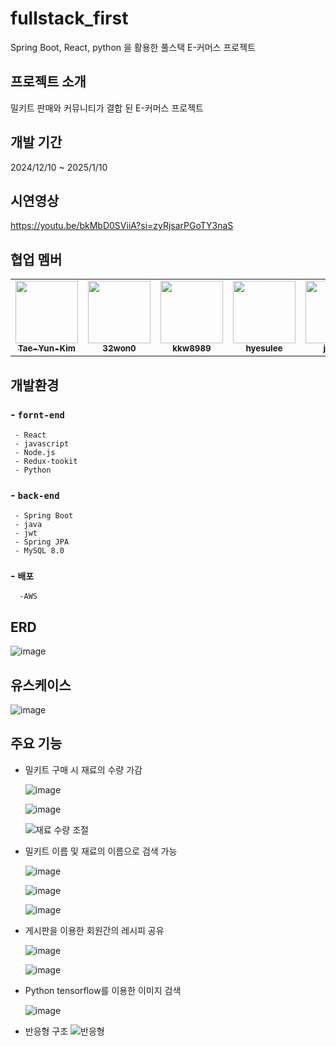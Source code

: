 # fullstack_first
Spring Boot, React, python 을 활용한 풀스택 E-커머스 프로젝트

## 프로젝트 소개
밀키트 판매와 커뮤니티가 결합 된 E-커머스 프로젝트

## 개발 기간
2024/12/10 ~ 2025/1/10

## 시연영상
  https://youtu.be/bkMbD0SViiA?si=zyRjsarPGoTY3naS

## 협업 멤버
<table>
  <tr>
    <td align="center"><a href="https://github.com/Tae-Yun-Kim"><img src="https://avatars.githubusercontent.com/Tae-Yun-Kim" width="100px;" alt=""/><br /><sub><b>Tae-Yun-Kim</b></sub></a></td>
    <td align="center"><a href="https://github.com/32won0"><img src="https://avatars.githubusercontent.com/32won0" width="100px;" alt=""/><br /><sub><b>32won0</b></sub></a></td>
    <td align="center"><a href="https://github.com/kkw8989"><img src="https://avatars.githubusercontent.com/kkw8989" width="100px;" alt=""/><br /><sub><b>kkw8989</b></sub></a></td>
    <td align="center"><a href="https://github.com/hyesulee"><img src="https://avatars.githubusercontent.com/hyesulee" width="100px;" alt=""/><br /><sub><b>hyesulee</b></sub></a></td>
    <td align="center"><a href="https://github.com/jsLeeR"><img src="https://avatars.githubusercontent.com/jsLeeR" width="100px;" alt=""/><br /><sub><b>jsLeeR</b></sub></a></td>
  </tr>
</table>

## 개발환경
###  - `fornt-end`
     - React
     - javascript
     - Node.js
     - Redux-tookit
     - Python
### - `back-end`
     - Spring Boot
     - java
     - jwt
     - Spring JPA
     - MySQL 8.0
### - `배포`
      -AWS

## ERD

  ![image](https://github.com/user-attachments/assets/83f69f77-50bc-44b1-89bd-2bce9c3611a5)

## 유스케이스

  ![image](https://github.com/user-attachments/assets/aa3018f7-2b82-4846-a6f2-10237357273f)


## 주요 기능

* 밀키트 구매 시 재료의 수량 가감
  
  ![image](https://github.com/user-attachments/assets/9224ced4-3f99-469d-a014-7515d43823b4)

  ![image](https://github.com/user-attachments/assets/b950fe1e-de91-4b15-aaa3-e2aeea0be55e)

  ![재료 수량 조절](https://github.com/user-attachments/assets/5c1cb910-f11e-404b-b91d-50dd9d2ab47a)


* 밀키트 이름 및 재료의 이름으로 검색 가능
  
  ![image](https://github.com/user-attachments/assets/f0b6f9bd-5b52-4bb3-9738-453730a026f9)

  ![image](https://github.com/user-attachments/assets/9d1451fc-5ac6-4bb6-afc9-ebf3afc291ab)
  
  ![image](https://github.com/user-attachments/assets/4a918fc6-23d2-4b41-aa5f-59828fb6e6cd)

* 게시판을 이용한 회원간의 레시피 공유
  
  ![image](https://github.com/user-attachments/assets/10075330-4300-46c5-b516-a3a648dfa7c1)

  ![image](https://github.com/user-attachments/assets/3878e1c3-078d-4378-bbfb-7a87e0326b58)

* Python tensorflow를 이용한 이미지 검색
  
  ![image](https://github.com/user-attachments/assets/25a2242a-a75e-4626-bae7-3bf4be4ecff3)

* 반응형 구조
  ![반응형](https://github.com/user-attachments/assets/d979ab23-8e80-409e-8c6d-598e39a00e29)




